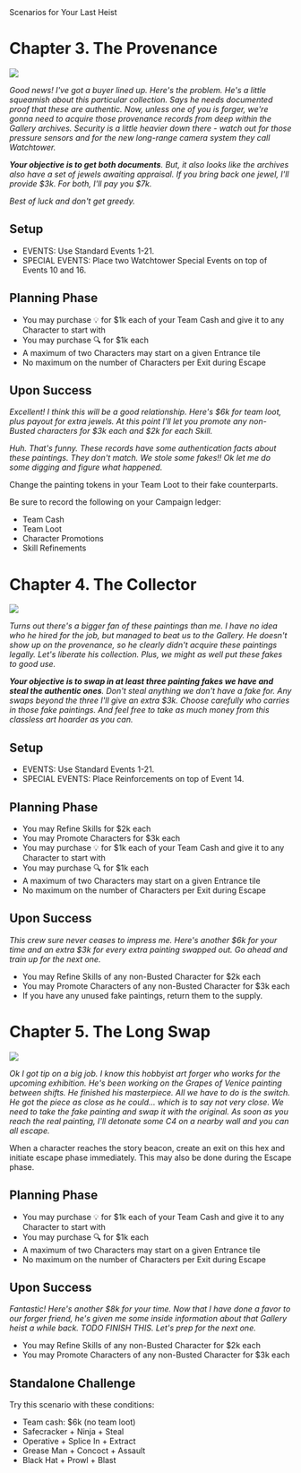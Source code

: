 <div class="title">
  Scenarios for Your Last Heist
</div>

# Chapter 3. The Provenance

<img class="map" src="venetian swap ch 3 the archives.svg">

_Good news! I've got a buyer lined up. Here's the problem. He's a little squeamish about this particular collection. Says he needs documented proof that these are authentic. Now, unless one of you is forger, we're gonna need to acquire those provenance records from deep within the Gallery archives. Security is a little heavier down there - watch out for those pressure sensors and for the new long-range camera system they call Watchtower._

_**Your objective is to get both documents**. But, it also looks like the archives also have a set of jewels awaiting appraisal. If you bring back one jewel, I'll provide $3k. For both, I'll pay you $7k._

_Best of luck and don't get greedy._

## Setup

* EVENTS: Use Standard Events 1-21.
* SPECIAL EVENTS: Place two Watchtower Special Events on top of Events 10 and 16.

## Planning Phase

* You may purchase 💡 for $1k each of your Team Cash and give it to any Character to start with
* You may purchase 🔍 for $1k each
* A maximum of two Characters may start on a given Entrance tile
* No maximum on the number of Characters per Exit during Escape

## Upon Success
_Excellent! I think this will be a good relationship. Here's
$6k for team loot, plus payout for extra jewels. At this point I'll let you
promote any non-Busted characters for $3k each and $2k for each Skill._

_Huh. That's funny. These records have some authentication facts about these
paintings. They don't match. We stole some fakes!! Ok let me do some
digging and figure what happened._

Change the painting tokens in your Team Loot to their fake counterparts.

Be sure to record the following on your Campaign ledger:

* Team Cash
* Team Loot
* Character Promotions
* Skill Refinements

# Chapter 4. The Collector

<img class="map" src="venetian swap ch 4 the collector.svg">

_Turns out there's a bigger fan of these paintings than me. I have no idea who he hired for the job, but managed to beat us to the Gallery. He doesn't show up on the provenance, so he clearly didn't acquire these paintings legally. Let's liberate his collection. Plus, we might as well put these fakes to good use._

_**Your objective is to swap in at least three painting fakes we have and steal the authentic ones**. Don't steal anything we don't have a fake for. Any swaps beyond the three I'll give an extra $3k. Choose carefully who carries in those fake paintings. And feel free to take as much money from this classless art hoarder as you can._

## Setup
* EVENTS: Use Standard Events 1-21.
* SPECIAL EVENTS: Place Reinforcements on top of Event 14.

## Planning Phase

* You may Refine Skills for $2k each
* You may Promote Characters for $3k each
* You may purchase 💡 for $1k each of your Team Cash and give it to any Character to start with
* You may purchase 🔍 for $1k each
* A maximum of two Characters may start on a given Entrance tile
* No maximum on the number of Characters per Exit during Escape

## Upon Success
_This crew sure never ceases to impress me. Here's another $6k for your time and an extra $3k for every extra painting swapped out. Go ahead and train up for the next one._

* You may Refine Skills of any non-Busted Character for $2k each
* You may Promote Characters of any non-Busted Character for $3k each
* If you have any unused fake paintings, return them to the supply.

# Chapter 5. The Long Swap

<img class="map-big" src="venetian swap ch 5 the long swap.svg">

_Ok I got tip on a big job. I know this hobbyist art forger who works for the upcoming exhibition. He's been working on the Grapes of Venice painting between shifts. He finished his masterpiece. All we have to do is the switch. He got the piece as close as he could... which is to say not very close. We need to take the fake painting and swap it with the original. As soon as you reach the real painting, I'll detonate some C4 on a nearby wall and you can all escape._

When a character reaches the story beacon, create an exit on this hex and initiate escape phase immediately. This may also be done during the Escape phase.

## Planning Phase

* You may purchase 💡 for $1k each of your Team Cash and give it to any Character to start with
* You may purchase 🔍 for $1k each
* A maximum of two Characters may start on a given Entrance tile
* No maximum on the number of Characters per Exit during Escape

## Upon Success
_Fantastic! Here's another $8k for your time. Now that I have done a favor to our forger friend, he's given me some inside information about that Gallery heist a while back. TODO FINISH THIS. Let's prep for the next one._

* You may Refine Skills of any non-Busted Character for $2k each
* You may Promote Characters of any non-Busted Character for $3k each

## Standalone Challenge

Try this scenario with these conditions:

* Team cash: $6k (no team loot)
* Safecracker + Ninja + Steal
* Operative + Splice In + Extract
* Grease Man + Concoct + Assault
* Black Hat + Prowl + Blast
